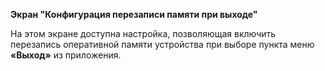 **Экран "Конфигурация перезаписи памяти при выходе"**

На этом экране доступна настройка, позволяющая включить перезапись оперативной памяти устройства при выборе пункта меню **«Выход»** из приложения.